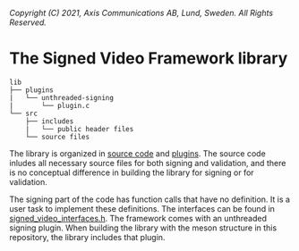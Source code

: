 *Copyright (C) 2021, Axis Communications AB, Lund, Sweden. All Rights Reserved.*

# The Signed Video Framework library
```
lib
├── plugins
|   └── unthreaded-signing
|       └── plugin.c
└── src
    ├── includes
    |   └── public header files
    └── source files
```

The library is organized in [source code](./src/) and [plugins](./plugins/). The source code inludes all necessary source files for both signing and validation, and there is no conceptual difference in building the library for signing or for validation.

The signing part of the code has function calls that have no definition. It is a user task to implement these definitions. The interfaces can be found in [signed_video_interfaces.h](./src/includes/signed_video_interfaces.h). The framework comes with an unthreaded signing plugin. When building the library with the meson structure in this repository, the library includes that plugin.
